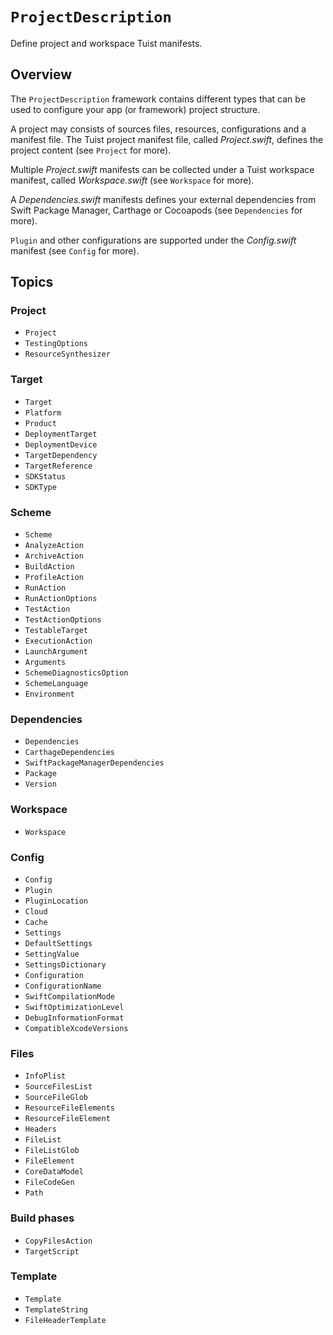 # ``ProjectDescription``

Define project and workspace Tuist manifests.

## Overview

The `ProjectDescription` framework contains different types that can be used to configure your app (or framework) project structure.

A project may consists of sources files, resources, configurations and a manifest file.
The Tuist project manifest file, called _Project.swift_, defines the project content (see ``Project`` for more).

Multiple _Project.swift_ manifests can be collected under a Tuist workspace manifest,
called _Workspace.swift_ (see ``Workspace`` for more).

A _Dependencies.swift_ manifests defines your external dependencies
from Swift Package Manager, Carthage or Cocoapods (see ``Dependencies`` for more).

``Plugin`` and other configurations are supported under the _Config.swift_ manifest (see ``Config`` for more).

## Topics

### Project

- ``Project``
- ``TestingOptions``
- ``ResourceSynthesizer``

### Target

- ``Target``
- ``Platform``
- ``Product``
- ``DeploymentTarget``
- ``DeploymentDevice``
- ``TargetDependency``
- ``TargetReference``
- ``SDKStatus``
- ``SDKType``

### Scheme

- ``Scheme``
- ``AnalyzeAction``
- ``ArchiveAction``
- ``BuildAction``
- ``ProfileAction``
- ``RunAction``
- ``RunActionOptions``
- ``TestAction``
- ``TestActionOptions``
- ``TestableTarget``
- ``ExecutionAction``
- ``LaunchArgument``
- ``Arguments``
- ``SchemeDiagnosticsOption``
- ``SchemeLanguage``
- ``Environment``

### Dependencies

- ``Dependencies``
- ``CarthageDependencies``
- ``SwiftPackageManagerDependencies``
- ``Package``
- ``Version``

### Workspace

- ``Workspace``

### Config

- ``Config``
- ``Plugin``
- ``PluginLocation``
- ``Cloud``
- ``Cache``
- ``Settings``
- ``DefaultSettings``
- ``SettingValue``
- ``SettingsDictionary``
- ``Configuration``
- ``ConfigurationName``
- ``SwiftCompilationMode``
- ``SwiftOptimizationLevel``
- ``DebugInformationFormat``
- ``CompatibleXcodeVersions``

### Files

- ``InfoPlist``
- ``SourceFilesList``
- ``SourceFileGlob``
- ``ResourceFileElements``
- ``ResourceFileElement``
- ``Headers``
- ``FileList``
- ``FileListGlob``
- ``FileElement``
- ``CoreDataModel``
- ``FileCodeGen``
- ``Path``

### Build phases

- ``CopyFilesAction``
- ``TargetScript``

### Template

- ``Template``
- ``TemplateString``
- ``FileHeaderTemplate``
